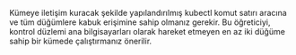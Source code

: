 Kümeye iletişim kuracak şekilde yapılandırılmış kubectl komut satırı aracına ve tüm düğümlere kabuk erişimine sahip olmanız gerekir. Bu öğreticiyi, kontrol düzlemi ana bilgisayarları olarak hareket etmeyen en az iki düğüme sahip bir kümede çalıştırmanız önerilir.
